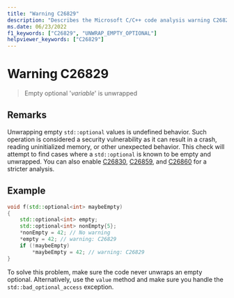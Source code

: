 ```yaml
---
title: "Warning C26829"
description: "Describes the Microsoft C/C++ code analysis warning C26829, its causes, and how to address it."
ms.date: 06/23/2022
f1_keywords: ["C26829", "UNWRAP_EMPTY_OPTIONAL"]
helpviewer_keywords: ["C26829"]
---
```

# Warning C26829

> Empty optional '*variable*' is unwrapped

## Remarks

Unwrapping empty `std::optional` values is undefined behavior. Such operation is considered a security vulnerability as it can result in a crash, reading uninitialized memory, or other unexpected behavior. This check will attempt to find cases where a `std::optional` is known to be empty and unwrapped. You can also enable [C26830](../code-quality/c26830.md), [C26859](../code-quality/c26859.md), and [C26860](../code-quality/c26860.md) for a stricter analysis.

## Example

```cpp
void f(std::optional<int> maybeEmpty)
{
    std::optional<int> empty;
    std::optional<int> nonEmpty{5};
    *nonEmpty = 42; // No warning
    *empty = 42; // warning: C26829
    if (!maybeEmpty)
        *maybeEmpty = 42; // warning: C26829
}
```

To solve this problem, make sure the code never unwraps an empty optional. Alternatively, use the `value` method and make sure you handle the `std::bad_optional_access` exception.
